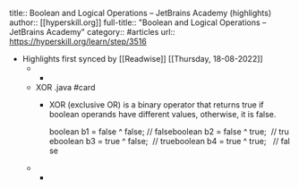 title:: Boolean and Logical Operations – JetBrains Academy (highlights)
author:: [[hyperskill.org]]
full-title:: "Boolean and Logical Operations – JetBrains Academy"
category:: #articles
url:: https://hyperskill.org/learn/step/3516

- Highlights first synced by [[Readwise]] [[Thursday, 18-08-2022]]
	- -
	- XOR .java #card
		- XOR (exclusive OR) is a binary operator that returns true if boolean operands have different values, otherwise, it is false.
		  
		  
		  boolean b1 = false ^ false; // falseboolean b2 = false ^ true;  // trueboolean b3 = true ^ false;  // trueboolean b4 = true ^ true;   // false
	- -